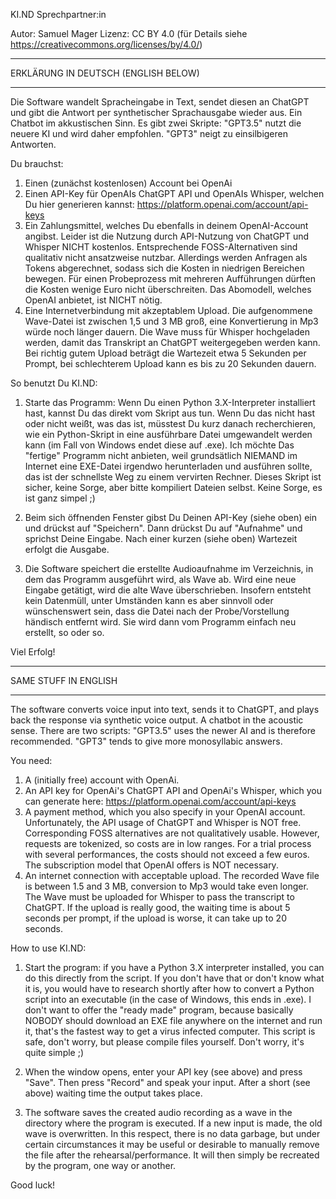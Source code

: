 KI.ND Sprechpartner:in

Autor: Samuel Mager
Lizenz: CC BY 4.0 (für Details siehe https://creativecommons.org/licenses/by/4.0/)

___________________________________________

ERKLÄRUNG IN DEUTSCH
(ENGLISH BELOW) 
___________________________________________


Die Software wandelt Spracheingabe in Text, sendet diesen an ChatGPT und gibt die Antwort per synthetischer Sprachausgabe wieder aus. Ein Chatbot im akkustischen Sinn. Es gibt zwei Skripte: "GPT3.5" nutzt die neuere KI und wird daher empfohlen. "GPT3" neigt zu einsilbigeren Antworten.

Du brauchst:

1) Einen (zunächst kostenlosen) Account bei OpenAi
2) Einen API-Key für OpenAIs ChatGPT API und OpenAIs Whisper, welchen Du hier generieren kannst: https://platform.openai.com/account/api-keys
3) Ein Zahlungsmittel, welches Du ebenfalls in deinem OpenAI-Account angibst. Leider ist die Nutzung durch API-Nutzung von ChatGPT und Whisper NICHT kostenlos. Entsprechende FOSS-Alternativen sind qualitativ nicht ansatzweise nutzbar. Allerdings werden Anfragen als Tokens abgerechnet, sodass sich die Kosten in niedrigen Bereichen bewegen. Für einen Probeprozess mit mehreren Aufführungen dürften die Kosten wenige Euro nicht überschreiten. Das Abomodell, welches OpenAI anbietet, ist NICHT nötig.
4) Eine Internetverbindung mit akzeptablem Upload. Die aufgenommene Wave-Datei ist zwischen 1,5 und 3 MB groß, eine Konvertierung in Mp3 würde noch länger dauern. Die Wave muss für Whisper hochgeladen werden, damit das Transkript an ChatGPT weitergegeben werden kann. Bei richtig gutem Upload beträgt die Wartezeit etwa 5 Sekunden per Prompt, bei schlechterem Upload kann es bis zu 20 Sekunden dauern.

So benutzt Du KI.ND:

1) Starte das Programm: Wenn Du einen Python 3.X-Interpreter installiert hast, kannst Du das direkt vom Skript aus tun. Wenn Du das nicht hast oder nicht weißt, was das ist, müsstest Du kurz danach recherchieren, wie ein Python-Skript in eine ausführbare Datei umgewandelt werden kann (im Fall von Windows endet diese auf .exe). Ich möchte Das "fertige" Programm nicht anbieten, weil grundsätlich NIEMAND im Internet eine EXE-Datei irgendwo herunterladen und ausführen sollte, das ist der schnellste Weg zu einem vervirten Rechner. Dieses Skript ist sicher, keine Sorge, aber bitte kompiliert Dateien selbst. Keine Sorge, es ist ganz simpel ;)

2) Beim sich öffnenden Fenster gibst Du Deinen API-Key (siehe oben) ein und drückst auf "Speichern". Dann drückst Du auf "Aufnahme" und sprichst Deine Eingabe. Nach einer kurzen (siehe oben) Wartezeit erfolgt die Ausgabe.

3) Die Software speichert die erstellte Audioaufnahme im Verzeichnis, in dem das Programm ausgeführt wird, als Wave ab. Wird eine neue Eingabe getätigt, wird die alte Wave überschrieben. Insofern entsteht kein Datenmüll, unter Umständen kann es aber sinnvoll oder wünschenswert sein, dass die Datei nach der Probe/Vorstellung händisch entfernt wird. Sie wird dann vom Programm einfach neu erstellt, so oder so.

Viel Erfolg!

___________________________________________

SAME STUFF IN ENGLISH
___________________________________________

The software converts voice input into text, sends it to ChatGPT, and plays back the response via synthetic voice output. A chatbot in the acoustic sense. There are two scripts: "GPT3.5" uses the newer AI and is therefore recommended. "GPT3" tends to give more monosyllabic answers.

You need:

1) A (initially free) account with OpenAi.
2) An API key for OpenAi's ChatGPT API and OpenAi's Whisper, which you can generate here: https://platform.openai.com/account/api-keys
3) A payment method, which you also specify in your OpenAI account. Unfortunately, the API usage of ChatGPT and Whisper is NOT free. Corresponding FOSS alternatives are not qualitatively usable. However, requests are tokenized, so costs are in low ranges. For a trial process with several performances, the costs should not exceed a few euros. The subscription model that OpenAI offers is NOT necessary.
4) An internet connection with acceptable upload. The recorded Wave file is between 1.5 and 3 MB, conversion to Mp3 would take even longer. The Wave must be uploaded for Whisper to pass the transcript to ChatGPT. If the upload is really good, the waiting time is about 5 seconds per prompt, if the upload is worse, it can take up to 20 seconds.

How to use KI.ND:

1) Start the program: if you have a Python 3.X interpreter installed, you can do this directly from the script. If you don't have that or don't know what it is, you would have to research shortly after how to convert a Python script into an executable (in the case of Windows, this ends in .exe). I don't want to offer the "ready made" program, because basically NOBODY should download an EXE file anywhere on the internet and run it, that's the fastest way to get a virus infected computer. This script is safe, don't worry, but please compile files yourself. Don't worry, it's quite simple ;)

2) When the window opens, enter your API key (see above) and press "Save". Then press "Record" and speak your input. After a short (see above) waiting time the output takes place.

3) The software saves the created audio recording as a wave in the directory where the program is executed. If a new input is made, the old wave is overwritten. In this respect, there is no data garbage, but under certain circumstances it may be useful or desirable to manually remove the file after the rehearsal/performance. It will then simply be recreated by the program, one way or another.

Good luck!